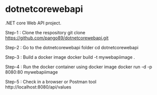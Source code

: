 # dotnetcorewebapi
.NET core Web API project.

Step-1 : Clone the respository
git clone https://github.com/pango89/dotnetcorewebapi.git

Step-2 : Go to the dotnetcorewebapi folder
cd dotnetcorewebapi

Step-3 : Build a docker image
docker build -t mywebapiimage .

Step-4 : Run the docker container using docker image
docker run -d -p 8080:80 mywebapiimage

Step-5 : Check in a browser or Postman tool
http://localhost:8080/api/values
